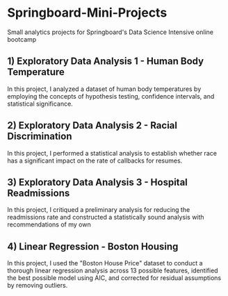 # Springboard-Mini-Projects
Small analytics projects for Springboard's Data Science Intensive online bootcamp

## 1) Exploratory Data Analysis 1 - Human Body Temperature
In this project, I analyzed a dataset of human body temperatures by employing the concepts of hypothesis testing, confidence intervals, and statistical significance. 

## 2) Exploratory Data Analysis 2 - Racial Discrimination
In this project, I performed a statistical analysis to establish whether race has a significant impact on the rate of callbacks for resumes.

## 3) Exploratory Data Analysis 3 - Hospital Readmissions
In this project, I critiqued a preliminary analysis for reducing the readmissions rate and constructed a statistically sound analysis with recommendations of my own

## 4) Linear Regression - Boston Housing
In this project, I used the "Boston House Price" dataset to conduct a thorough linear regression analysis across 13 possible features, identified the best possible model using AIC, and corrected for residual assumptions by removing outliers.
